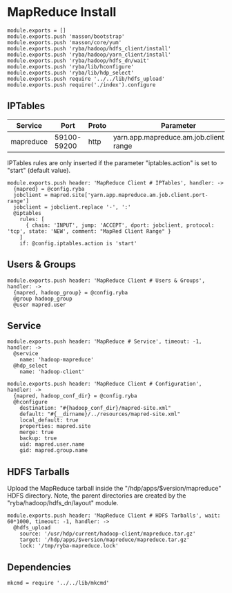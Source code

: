 
# MapReduce Install

    module.exports = []
    module.exports.push 'masson/bootstrap'
    module.exports.push 'masson/core/yum'
    module.exports.push 'ryba/hadoop/hdfs_client/install'
    module.exports.push 'ryba/hadoop/yarn_client/install'
    module.exports.push 'ryba/hadoop/hdfs_dn/wait'
    module.exports.push 'ryba/lib/hconfigure'
    module.exports.push 'ryba/lib/hdp_select'
    module.exports.push require '../../lib/hdfs_upload'
    module.exports.push require('./index').configure

## IPTables

| Service    | Port        | Proto | Parameter                                   |
|------------|-------------|-------|---------------------------------------------|
| mapreduce  | 59100-59200 | http  | yarn.app.mapreduce.am.job.client.port-range |


IPTables rules are only inserted if the parameter "iptables.action" is set to
"start" (default value).

    module.exports.push header: 'MapReduce Client # IPTables', handler: ->
      {mapred} = @config.ryba
      jobclient = mapred.site['yarn.app.mapreduce.am.job.client.port-range']
      jobclient = jobclient.replace '-', ':'
      @iptables
        rules: [
          { chain: 'INPUT', jump: 'ACCEPT', dport: jobclient, protocol: 'tcp', state: 'NEW', comment: "MapRed Client Range" }
        ]
        if: @config.iptables.action is 'start'

## Users & Groups

    module.exports.push header: 'MapReduce Client # Users & Groups', handler: ->
      {mapred, hadoop_group} = @config.ryba
      @group hadoop_group
      @user mapred.user

## Service

    module.exports.push header: 'MapReduce # Service', timeout: -1, handler: ->
      @service
        name: 'hadoop-mapreduce'
      @hdp_select
        name: 'hadoop-client'

    module.exports.push header: 'MapReduce Client # Configuration', handler: ->
      {mapred, hadoop_conf_dir} = @config.ryba
      @hconfigure
        destination: "#{hadoop_conf_dir}/mapred-site.xml"
        default: "#{__dirname}/../resources/mapred-site.xml"
        local_default: true
        properties: mapred.site
        merge: true
        backup: true
        uid: mapred.user.name
        gid: mapred.group.name

## HDFS Tarballs

Upload the MapReduce tarball inside the "/hdp/apps/$version/mapreduce"
HDFS directory. Note, the parent directories are created by the
"ryba/hadoop/hdfs_dn/layout" module.

    module.exports.push header: 'MapReduce Client # HDFS Tarballs', wait: 60*1000, timeout: -1, handler: ->
      @hdfs_upload
        source: '/usr/hdp/current/hadoop-client/mapreduce.tar.gz'
        target: '/hdp/apps/$version/mapreduce/mapreduce.tar.gz'
        lock: '/tmp/ryba-mapreduce.lock'

## Dependencies

    mkcmd = require '../../lib/mkcmd'
